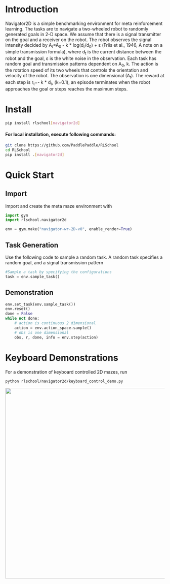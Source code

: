 # Introduction

Navigator2D is a simple benchmarking environment for meta reinforcement learning. The tasks are to navigate a two-wheeled robot to randomly generated goals in 2-D space. We assume that there is a signal transmitter on the goal and a receiver on the robot. The robot observes the signal intensity decided by A<sub>t</sub>=A<sub>0</sub> - k * log(d<sub>t</sub>/d<sub>0</sub>) + &epsilon; (Friis et al., 1946, A note on a simple transmission formula), where d<sub>t</sub> is the current distance between the robot and the goal, &epsilon; is the white noise in the observation. Each task has random goal and transmission patterns dependent on A<sub>0</sub>, k. The action is the rotation speed of its two wheels that controls the orientation and velocity of the robot. The observation is one dimensional (A<sub>t</sub>). The reward at each step is r<sub>t</sub>=- k * d<sub>t</sub>, (k=0.1), an episode terminates when the robot approaches the goal or steps reaches the maximum steps. 

# Install

```bash
pip install rlschool[navigator2d]
```

#### For local installation, execute following commands:

```bash
git clone https://github.com/PaddlePaddle/RLSchool
cd RLSchool
pip install .[navigator2d]
```

# Quick Start

## Import

Import and create the meta maze environment with 
```python
import gym
import rlschool.navigator2d

env = gym.make("navigator-wr-2D-v0", enable_render=True)
```

## Task Generation

Use the following code to sample a random task. A random task specifies a random goal, and a signal transmission pattern

```python
#Sample a task by specifying the configurations
task = env.sample_task()
```

## Demonstration
```python
env.set_task(env.sample_task())
env.reset()
done = False
while not done:
    # action is continuous 2 dimensional
    action = env.action_space.sample()
    # obs is one dimensional
    obs, r, done, info = env.step(action)
```

# Keyboard Demonstrations

For a demonstration of keyboard controlled 2D mazes, run
```bash
python rlschool/navigator2d/keyboard_control_demo.py
```
<img src="https://github.com/benchmarking-rl/PARL-experiments/blob/master/RLSchool/demo_navigator_2d.gif" width="600"/>
